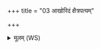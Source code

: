 +++
title = "03 आखोरिदं क्षैत्रपत्यम्"

+++
<details><summary>मूलम् (WS)</summary>

आखोरिदं क्षैत्रपत्यं मनोश्च मानवस्य च ।  
मनः सर्वस्य पश्यत इह भूयः स्यादिति ॥ ४ ॥
</details>